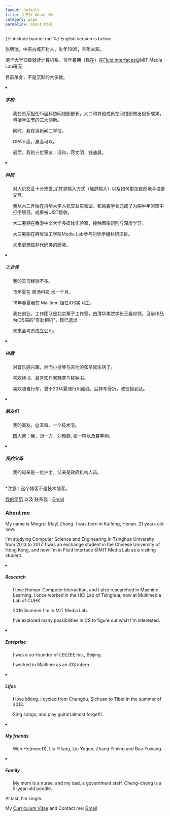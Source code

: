```yaml
---
layout: default
title: 关于我 About Me
category: page
permalink: about.html
---
```


{% include banner.md %}
English version is below.
<p>张明瑞，中原古城开封人，生年1995，卒年未知。</p>
<p>清华大学13级就读计算机系。16年暑期（现在）在<a href="http://fluid.media.mit.edu/">Fluid Interfaces</a>@MIT Media Lab研究</p>
<p>目前单身，不是沉默的大多数。</p>
<li ><h5>学校<h5></li>
<ul>
<p>我在贵系担任15届科协网络部部长，大二和其他成员在网络部做出很多成果，包括学生节的三大创新。</p>
<p>同时，我在读新闻二学位。</p>
<p>GPA不高，身高可以。</p>
<p>最后，我的三位室友：温和，蒋文明，钱迪晨。</p>
</ul>

<li><h5>科研</h5></li>
<ul>
<p>对人机交互十分热爱,尤其是输入方式（触屏输入）以及如何更加自然地与设备交互。</p>
<p>我从大二开始在清华大学人机交互实验室，和易鑫学长完成了为期半年的空中打字项目，成果被UIST接收。</p>
<p>大二暑期在香港中文大学多媒体实验室，接触图像识别与深度学习。</p>
<p>大三暑期在麻省理工学院Media Lab参与刘欣学姐科研项目。</p>
<p>未来更想做非代码类的研究。</p>
</ul>

<li><h5>工业界</h5></li>
<ul>
<p>我的实习经验不多。</p>
<p>15年夏在 商汤科技 水一个月。</p>
<p>16年春夏我在 Mailtime 担任iOS实习生。</p>
<p>我在创业。工作团队是北京栗子工作室，由清华美院学长王鑫带领。目前作品为iOS端的“有劲相机”，现已退出</p>
<p>未来会考虑成立公司。</p>
</ul>

<li><h5>兴趣</h5></li>
<ul>
<p>对音乐感兴趣，然而小提琴与吉他的弦早就生锈了。</p>
<p>喜欢读书，最喜欢作家韩寒与钱钟书。</p>
<p>喜欢骑自行车，曾于2014夏骑行川藏线，后摔车骨折，改徒搭到达。</p>
</ul>

<li><h5>朋友们</h5></li>
<ul>
<p>我的室友，@温和，一个技术宅。</p>
<p>四人帮：我，刘一方，刘豫群, 张一鸣以及暴宇翔。</p>
</ul>

<li><h5>我的父母</h5></li>
<ul>
我的母亲是一位护士，父亲是政府机构人员。
</ul>
<br>
*注意：这个博客不是技术博客。
</br>

<a href="" target="_blank">我的简历</a> 以及 联系我：<a href="mailto:z1m6r3@gmail.com" target="_blank">Gmail</a>

<h3>About me</h3>
<p>My name is Mingrui (Ray) Zhang. I was born in Kaifeng, Henan. 21 years old now.</p>
<p>I'm studying Computer Science and Engineering in Tsinghua University from 2013 to 2017. 
 I was an exchange student in the Chinese University of Hong Kong, and now I'm in Fluid Interface @MIT Media Lab as a visiting student.</p>

<li><h5>Research</h5></li>
<ul>
<p>I love Human-Computer Interaction, and I also researched in Machine Learning. I once worked in the HCI Lab of Tsinghua, now at Multimedia Lab of CUHK.</p>
<p>2016 Summer I'm in MIT Media Lab.</p>
<p>I've explored many possibilities in CS to figure out what I'm interested.</p>
</ul>

<li><h5>Enteprise</h5></li>
<ul>
<p>I was a co-founder of LEEZEE Inc., Beijing.</p>
<p>I worked in Mailtime as an iOS intern.</p>
</ul>

<li><h5>Lifes</h5></li>
<ul>
<p>I love biking. I cycled from Chengdu, Sichuan to Tibet in the summer of 2013.</p>
<p>Sing songs, and play guitar(almost forget!).</p>
</ul>

<li><h5>My friends</h5></li>
<ul>
Wen He(moreD), Liu Yifang, Liu Yuqun, Zhang Yiming and Bao Yuxiang
</ul>

<li><h5>Family</h5></li>
<ul>
My mom is a nurse, and my dad, a government staff. Cheng-cheng is a 5-year-old poodle.
</ul>

At last, I'm single.

My <a href="" target="_blank">Curriculum Vitae</a>
and Contact me: <a href="mailto:z1m6r3@gmail.com" target="_blank">Gmail</a>
<br><br><br><br>